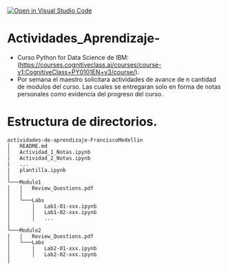 [![Open in Visual Studio Code](https://classroom.github.com/assets/open-in-vscode-c66648af7eb3fe8bc4f294546bfd86ef473780cde1dea487d3c4ff354943c9ae.svg)](https://classroom.github.com/online_ide?assignment_repo_id=8478776&assignment_repo_type=AssignmentRepo)
# Actividades_Aprendizaje-
- Curso Python for Data Science de IBM: (https://courses.cognitiveclass.ai/courses/course-v1:CognitiveClass+PY0101EN+v3/course/).
- Por semana el maestro solicitara actividades de avance de n cantidad de modulos del curso. Las cuales se entregaran solo en forma de notas personales como evidencia del progreso del curso.

# Estructura de directorios.
```
actividades-de-aprendizaje-FranciscoMedellin
│   README.md
│   Actividad_1_Notas.ipynb
|   Actividad_2_Notas.ipynb
|   ...
|   plantilla.ipynb
│
└───Modulo1
│   │   Review_Questions.pdf
│   │
│   └───Labs
│       │   Lab1-01-xxx.ipynb
│       │   Lab1-02-xxx.ipynb
│       │   ...
│   
└───Modulo2
|   |   Review_Questions.pdf
│   └───Labs
│       │   Lab2-01-xxx.ipynb
│       │   Lab2-02-xxx.ipynb
│
```
